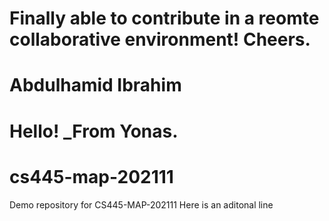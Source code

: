 # Finally able to contribute in a reomte collaborative environment! Cheers.
# Abdulhamid Ibrahim
# Hello! \_From Yonas.

# cs445-map-202111

Demo repository for CS445-MAP-202111
Here is an aditonal line
